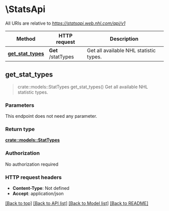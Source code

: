 # \StatsApi

All URIs are relative to *https://statsapi.web.nhl.com/api/v1*

Method | HTTP request | Description
------------- | ------------- | -------------
[**get_stat_types**](StatsApi.md#get_stat_types) | **Get** /statTypes | Get all available NHL statistic types.



## get_stat_types

> crate::models::StatTypes get_stat_types()
Get all available NHL statistic types.

### Parameters

This endpoint does not need any parameter.

### Return type

[**crate::models::StatTypes**](StatTypes.md)

### Authorization

No authorization required

### HTTP request headers

- **Content-Type**: Not defined
- **Accept**: application/json

[[Back to top]](#) [[Back to API list]](../README.md#documentation-for-api-endpoints) [[Back to Model list]](../README.md#documentation-for-models) [[Back to README]](../README.md)

